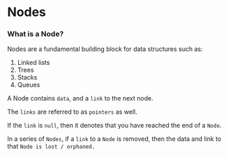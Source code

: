 # Nodes
<h3>What is a Node?</h3>
<p>Nodes are a fundamental building block for data structures such as:</p>
<ol>
    <li>Linked lists</li>
    <li>Trees</li>
    <li>Stacks</li>
    <li>Queues</li>
</ol>
<p>A Node contains <code>data</code>, and a <code>link</code> to the next node.</p>
<p>The <code>links</code> are referred to as <code>pointers</code> as well.</p>
<p>If the <code>link</code> is <code>null</code>, then it denotes that you have reached the end of a <code>Node</code>.</p>
<p>In a series of <code>Nodes</code>, if a <code>link</code> to a <code>Node</code> is removed, then the data and link to that <code>Node is lost / orphaned.</code> </p>